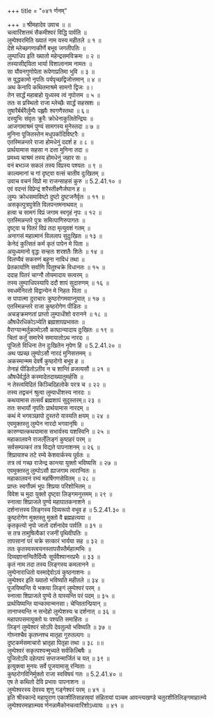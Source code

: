 +++
title = "०४१ र्णनम्"

+++
॥ श्रीमहादेव उवाच ॥ ॥  
चत्वारिंशत्तमं सैकमीश्वरं विद्धि पार्वति ॥  
लुम्पेश्वरमिति ख्यातं नाम यस्य महीतले ॥ १ ॥  
देशे म्लेच्छगणाकीर्णे बभूव जगतीपतिः ॥  
लुम्पाधिप इति ख्यातो महेन्द्रसमविक्रमः ॥ २ ॥  
तस्यासीद्दयिता भार्या विशालानाम नामतः ॥  
सा यौवनगुणोपेता रूपेणाप्रतिमा भुवि ॥ ३ ॥  
स युद्धकामो नृपतिः पर्यपृच्छद्विजोत्तमान् ॥ ४ ॥  
अथ केनापि कथितमाश्रमे सामगो द्विजः ॥।  
तेन सार्द्धं महाबाहो युध्यस्व त्वं नृपोत्तम ॥ ५ ॥  
ततः स प्रस्थितो राजा म्लेच्छैः सार्द्धं सहस्रशः ॥  
तुषारैर्बर्बरैर्लुम्पैः पह्लवैः श्वगणैस्तथा ॥ ६॥  
दस्युभिः संवृतः क्रूरैः क्रोधेनाकुलितेन्द्रियः ॥  
आजगामाश्रमं पुण्यं सामगस्य मुनेस्तदा ॥ ७ ॥  
मुनिना पूजितस्तेन मधुपर्कादिविष्टरैः ॥  
एतस्मिन्नन्तरे राजा होमधेनुं ददर्श ह ॥ ८ ॥  
प्रार्थयामास सहसा न दत्ता मुनिना तदा ॥  
प्रमथ्य चाश्रमं तस्य होमधेनुं जहार सः ॥  
वनं बभञ्ज सकलं तस्य विप्रस्य पश्यतः ॥ ९ ॥  
काल्यमानां च गां दृष्ट्वा वत्सं चातीव दुःखितम् ॥  
उवाच वचनं विप्रो मा राजन्साहसं कुरु ॥ 5.2.41.१० ॥  
एवं वदन्तं विप्रेन्द्रं शरैस्तीक्ष्णैर्जघान ह ॥  
लुम्पः क्रोधसमाविष्टो दुष्टो दुष्टजनैर्वृतः ॥ ११ ॥  
असकृत्पुत्रपुत्रेति विलपन्तमनाथवत् ॥  
हत्वा च सामगं विप्रं जगाम स्वगृहं नृपः ॥ १२ ॥  
एतस्मिन्नन्तरे पुत्रः समित्पाणिरुपागतः ॥  
दृष्ट्वा च पितरं विप्रं तदा मृत्युवशं गतम् ॥  
अनागसं महात्मानं विललाप सुदुःखितः ॥ १३ ॥  
केनेदं कुत्सितं कर्म कृतं पापेन मे पिता ॥  
अयुध्यमानो वृद्धः सन्हतः शरशतैः शितेः ॥ १४ ॥  
विलप्यैवं सकरुणं बहुना नाविधं तथा ॥  
प्रेतकार्याणि सर्वाणि पितुश्चक्रे विधानतः ॥ १५ ॥  
ददाह पितरं चाग्नौ तोयमादाय सत्वरम् ॥  
तस्य लुम्पाधिपस्यापि ददौ शापं सुदारुणम् ॥ १६ ॥  
स्वधर्मनिरतो विद्वान्येन मे निहतः पिता ॥  
स पापात्मा दुराचारः कुष्ठरोगमवाप्नुयात् ॥ १७ ॥  
एतस्मिन्नन्तरे राजा कुष्ठरोगेण पीडितः ॥  
अचङ्क्रमणतां प्राप्तो लुम्पाधीशो वरानने ॥ १८ ॥  
औषधैरधिकोऽभ्येति ब्रह्मशापप्रभावतः ॥  
वैराग्यान्मर्तुकामोऽसौ काष्ठान्यादाय दुःखितः ॥ १९ ॥  
चितां कर्तुं समारेभे समायातोऽथ नारदः ॥  
पूजितो विधिना तेन दुःखितेन नृपेण हि ॥ 5.2.41.२० ॥  
अथ पप्रच्छ लुम्पोऽसौ नारदं मुनिसत्तमम् ॥  
अकस्मान्मम देवर्षे कुष्ठरोगो बभूव ह ॥  
तेनाहं पीडितोऽतीव न च शान्तिं व्रजत्यसौ ॥ २१ ॥  
औषधैर्वर्द्धते कस्मादेतदाख्यातुमर्हसि ॥  
न तेस्त्वविदितं किञ्चिदिहलोके परत्र च ॥ २२ ॥  
तस्य तद्वचनं श्रुत्वा लुम्पाधीशस्य नारदः ॥  
कथयामास तत्सर्वं ब्रह्मशापं सुदुस्तरम्॥ २३ ॥  
ततः सभार्यो नृपतिः प्रार्थयामास नारदम् ॥  
कथं मे भगवञ्छापो दुस्तरो यास्यति क्षयम् ॥ २४ ॥  
एवमुक्तस्तु लुम्पेन नारदो भगवानृषिः ॥  
कारुण्यात्कथयामास सभार्यस्य यशस्विनि ॥ २५ ॥  
महाकालवने राजल्ँलिङ्गं कुष्ठहरं परम् ॥  
सर्वसम्पत्करं तत्र विद्यते पापनाशनम् ॥ २६ ॥  
शिप्रायाश्च तटे रम्ये केशवार्कस्य पूर्वतः ॥  
तत्र त्वं गच्छ राजेन्द्र कान्त्या युक्तो भविष्यसि ॥ २७ ॥  
एवमुक्तस्तु लुम्पोऽसौ ह्याजगाम त्वरान्वितः ॥  
महाकालवनं रम्यं महर्षिगणसेवितम् ॥ २८ ॥  
प्राप्तः स्वर्गोपमं भूपः शिप्रया परिशोभितम् ॥  
विवेश च मुदा युक्तो दृष्ट्वा लिङ्गमनुत्तमम् ॥ २९ ॥  
स्नात्वा शिप्राजले पुण्ये महापातकनाशने ॥  
दर्शनात्तस्य लिङ्गस्य दिव्यरूपो वभूव ह ॥ 5.2.41.३० ॥  
कुष्ठरोगेण मुक्तस्तु मुक्तो वै ब्रह्महत्यया ॥  
कृतकृत्यो नृपो जातो दर्शनादेव पार्वति ॥ ३१ ॥  
स तत्र तामुषित्वैकां रजनीं पृथिवीपतिः ॥  
तापसानां परं चक्रे सत्कारं भार्यया सह ॥ ३२ ॥  
ततः कृतस्वस्त्वयनस्तापसैस्तैर्महात्मभिः ॥  
दिव्यज्ञानान्वितैर्दिव्यैः सूर्यवैश्वानरप्रभैः ॥ ३३ ॥  
कृतं नाम तदा तस्य लिङ्गस्य कमलानने ॥  
लुम्पेनाराधितो यस्माद्देवोऽयं कुष्ठनाशनः ॥  
लुम्पेश्वर इति ख्यातो भविष्यति महीतले ॥ ३४ ॥  
पूजयिष्यन्ति ये भक्त्या लिङ्गं लुम्पेश्वरं परम् ॥  
स्नात्वा शिप्राजले पुण्ये ते यास्यन्ति परं पदम् ॥ ३५ ॥  
प्रार्थयिष्यन्ति यान्कामान्मनसा। चेप्सितान्प्रियान् ॥  
तानाप्स्यन्ति न सन्देहो लुम्पेशस्य च दर्शनात् ॥ ३६ ॥  
महापापसमायुक्तो यः पश्यति समाहितः ॥  
लिङ्गं लुम्पेश्वरं सोऽपि देवतुल्यो भविष्यति ॥ ३७ ॥  
गोघ्नश्चैव कृतघ्नश्च मातृहा गुरुतल्पगः ॥  
दुष्टकर्मसमाचारो भ्रातृहा पितृहा तथा ॥ ३८ ॥॥  
लुम्पेश्वरं सकृत्पश्यन्मुच्यते सर्वकिल्बिषैः ॥  
पूजितोऽपि दहेत्पापं सप्तजन्मार्जितं च यत् ॥ ३९ ॥  
इत्युक्त्वा मुनयः सर्वे पूजयामासु रन्विताः ॥  
कुष्ठरोगविनिर्मुक्तो राजा स्वविषयं गतः ॥ 5.2.41.४० ॥  
एष ते कथितो देवि प्रभावः पापनाशनः ॥  
लुम्पेश्वरस्य देवस्य शृणु गङ्गेश्वरं परम् ॥ ४१ ॥  
इति श्रीस्कान्दे महापुराण एकाशीतिसाहस्र्यां संहितायां पञ्चम आवन्त्यखण्डे चतुरशीतिलिङ्गमाहात्म्ये लुम्पेश्वरमाहात्म्यव र्णनन्नामैकोनचत्वारिंशोऽध्यायः ॥ ४१ ॥